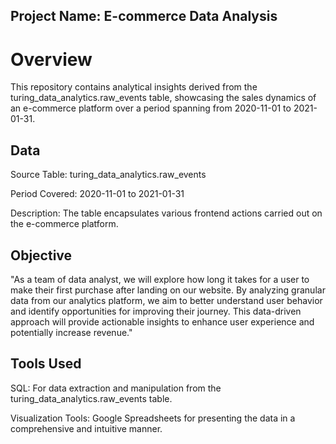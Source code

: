 ## Project Name: E-commerce Data Analysis 

# Overview
This repository contains analytical insights derived from the turing_data_analytics.raw_events table, showcasing the sales dynamics of an e-commerce platform over a period spanning from 2020-11-01 to 2021-01-31.

## Data
Source Table: turing_data_analytics.raw_events

Period Covered: 2020-11-01 to 2021-01-31

Description: The table encapsulates various frontend actions carried out on the e-commerce platform. 


## Objective
"As a team of data analyst, we will explore how long it takes for a user to make their first purchase after landing on our website. By analyzing granular data from our analytics platform, we aim to better understand user behavior and identify opportunities for improving their journey. This data-driven approach will provide actionable insights to enhance user experience and potentially increase revenue."

## Tools Used
SQL: For data extraction and manipulation from the turing_data_analytics.raw_events table.

Visualization Tools: Google Spreadsheets for presenting the data in a comprehensive and intuitive manner.




